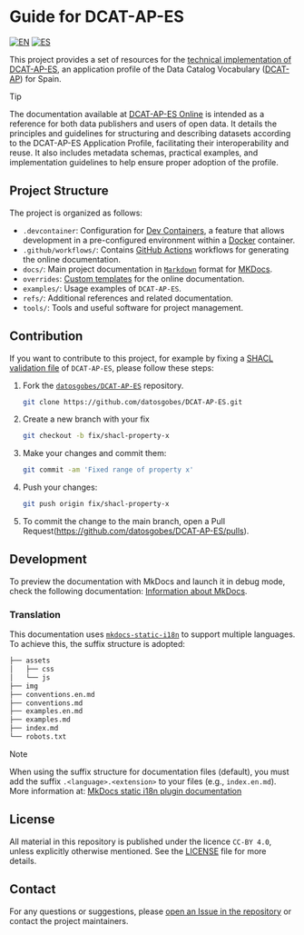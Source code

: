 # Guide for DCAT-AP-ES
[![EN](https://img.shields.io/badge/lang-EN-blue.svg)](README.en.md) [![ES](https://img.shields.io/badge/lang-ES-yellow.svg)](README.md)

This project provides a set of resources for the [technical implementation of DCAT-AP-ES](https://datos.gob.es/es/documentacion/etiquetas/normativas-3836), an application profile of the Data Catalog Vocabulary ([DCAT-AP](https://datos.gob.es/es/documentacion/dcat-ap-perfil-de-aplicacion-de-dcat-para-portales-open-data-europeos)) for Spain.

> [!TIP]
> The documentation available at [DCAT-AP-ES Online](https://datosgobes.github.io/DCAT-AP-ES/) is intended as a reference for both data publishers and users of open data. It details the principles and guidelines for structuring and describing datasets according to the DCAT-AP-ES Application Profile, facilitating their interoperability and reuse. It also includes metadata schemas, practical examples, and implementation guidelines to help ensure proper adoption of the profile.

## Project Structure

The project is organized as follows:

- `.devcontainer`: Configuration for [Dev Containers](https://containers.dev/implementors/spec/), a feature that allows development in a pre-configured environment within a [Docker](https://docs.docker.com/) container.
- `.github/workflows/`: Contains [GitHub Actions](https://docs.github.com/en/actions) workflows for generating the online documentation.
- `docs/`: Main project documentation in [`Markdown`](https://daringfireball.net/projects/markdown/syntax) format for [MKDocs](https://www.mkdocs.org/getting-started/).
- `overrides`: [Custom templates](https://squidfunk.github.io/mkdocs-material/customization/) for the online documentation.
- `examples/`: Usage examples of `DCAT-AP-ES`.
- `refs/`: Additional references and related documentation.
- `tools/`: Tools and useful software for project management.

## Contribution

If you want to contribute to this project, for example by fixing a [SHACL validation file](https://datos.gob.es/en/blog/shacl-un-lenguaje-para-validar-grafos-rdf) of `DCAT-AP-ES`, please follow these steps:

1. Fork the [`datosgobes/DCAT-AP-ES`](https://github.com/datosgobes/DCAT-AP-ES) repository.

    ```sh
    git clone https://github.com/datosgobes/DCAT-AP-ES.git
    ```

2. Create a new branch with your fix

    ```sh
    git checkout -b fix/shacl-property-x
    ```

3. Make your changes and commit them:

    ```sh
    git commit -am 'Fixed range of property x'
    ```

4. Push your changes:

    ```sh
    git push origin fix/shacl-property-x
    ```

5. To commit the change to the main branch, open a Pull Request(https://github.com/datosgobes/DCAT-AP-ES/pulls).

## Development  

To preview the documentation with MkDocs and launch it in debug mode, check the following documentation: [Information about MkDocs](./refs/dev/mkdocs.md).  

### Translation  

This documentation uses [`mkdocs-static-i18n`](https://ultrabug.github.io/mkdocs-static-i18n/) to support multiple languages. To achieve this, the suffix structure is adopted:  

```bash
├── assets
│   ├── css
│   └── js
├── img
├── conventions.en.md
├── conventions.md
├── examples.en.md
├── examples.md
├── index.md
└── robots.txt
```

> [!NOTE]  
> When using the suffix structure for documentation files (default), you must add the suffix `.<language>.<extension>` to your files (e.g., `index.en.md`).  
> More information at: [MkDocs static i18n plugin documentation](https://ultrabug.github.io/mkdocs-static-i18n/getting-started/quick-start/)

## License

All material in this repository is published under the licence `CC-BY 4.0`, unless explicitly otherwise mentioned. See the [LICENSE](./LICENSE) file for more details.

## Contact

For any questions or suggestions, please [open an Issue in the repository](https://github.com/datosgobes/DCAT-AP-ES/issues) or contact the project maintainers.